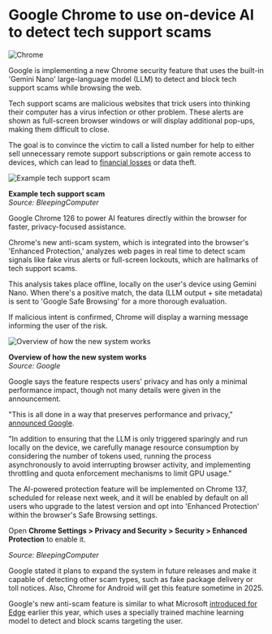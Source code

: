 # Google Chrome to use on-device AI to detect tech support scams

![Chrome](https://www.bleepstatic.com/content/hl-images/2024/03/27/Google_Chrome.jpg)

Google is implementing a new Chrome security feature that uses the built-in 'Gemini Nano' large-language model (LLM) to detect and block tech support scams while browsing the web.

Tech support scams are malicious websites that trick users into thinking their computer has a virus infection or other problem. These alerts are shown as full-screen browser windows or will display additional pop-ups, making them difficult to close.

The goal is to convince the victim to call a listed number for help to either sell unnecessary remote support subscriptions or gain remote access to devices, which can lead to [financial losses](https://www.bleepingcomputer.com/news/security/ftc-will-send-255-million-to-victims-of-tech-support-scams/) or data theft.

![Example tech support scam](https://www.bleepstatic.com/images/news/security/t/tech-support-scams/recipe/tech-support-scam.jpg)

**Example tech support scam**  
_Source: BleepingComputer_

Google Chrome 126 to power AI features directly within the browser for faster, privacy-focused assistance.

Chrome's new anti-scam system, which is integrated into the browser's 'Enhanced Protection,' analyzes web pages in real time to detect scam signals like fake virus alerts or full-screen lockouts, which are hallmarks of tech support scams.

This analysis takes place offline, locally on the user's device using Gemini Nano. When there's a positive match, the data (LLM output + site metadata) is sent to 'Google Safe Browsing' for a more thorough evaluation.

If malicious intent is confirmed, Chrome will display a warning message informing the user of the risk.

![Overview of how the new system works](https://www.bleepstatic.com/images/news/u/1220909/2025/May/diagram.jpg)

**Overview of how the new system works**  
_Source: Google_

Google says the feature respects users' privacy and has only a minimal performance impact, though not many details were given in the announcement.

"This is all done in a way that preserves performance and privacy," [announced Google](https://security.googleblog.com/2025/05/using-ai-to-stop-tech-support-scams-in.html).

"In addition to ensuring that the LLM is only triggered sparingly and run locally on the device, we carefully manage resource consumption by considering the number of tokens used, running the process asynchronously to avoid interrupting browser activity, and implementing throttling and quota enforcement mechanisms to limit GPU usage."

The AI-powered protection feature will be implemented on Chrome 137, scheduled for release next week, and it will be enabled by default on all users who upgrade to the latest version and opt into 'Enhanced Protection' within the browser's Safe Browsing settings.

Open **Chrome Settings > Privacy and Security > Security > Enhanced Protection** to enable it.

_Source: BleepingComputer_

Google stated it plans to expand the system in future releases and make it capable of detecting other scam types, such as fake package delivery or toll notices. Also, Chrome for Android will get this feature sometime in 2025.

Google's new anti-scam feature is similar to what Microsoft [introduced for Edge](https://www.bleepingcomputer.com/news/microsoft/microsoft-tests-edge-scareware-blocker-to-block-tech-support-scams/) earlier this year, which uses a specially trained machine learning model to detect and block scams targeting the user.